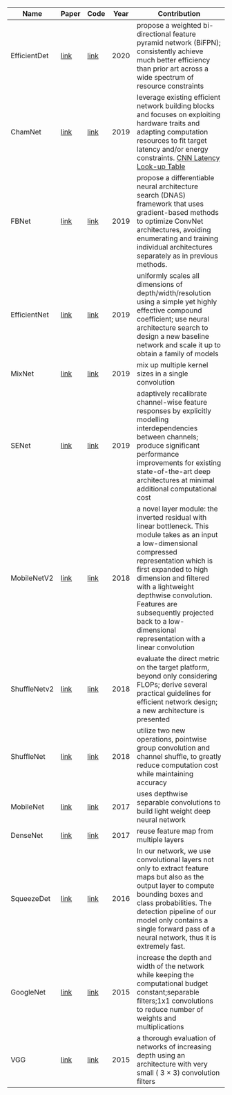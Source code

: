 

|Name   | Paper  |  Code   | Year | Contribution |
|---|---|---|---|---|
| EfficientDet | [link](https://arxiv.org/abs/1911.09070) | [link](https://github.com/google/automl/tree/master/efficientdet) | 2020 | propose a weighted bi-directional feature pyramid network (BiFPN); consistently achieve much better efficiency than prior art across a wide spectrum of resource constraints |
| ChamNet | [link](http://openaccess.thecvf.com/content_CVPR_2019/papers/Dai_ChamNet_Towards_Efficient_Network_Design_Through_Platform-Aware_Model_Adaptation_CVPR_2019_paper.pdf) | [link](https://github.com/facebookresearch/mobile-vision) | 2019 | leverage existing efficient network building blocks and focuses on exploiting hardware traits and adapting computation resources to fit target latency and/or energy constraints. [CNN Latency Look-up Table](https://github.com/facebookresearch/mobile-vision/tree/master/runtime_lut) |
| FBNet | [link](http://openaccess.thecvf.com/content_CVPR_2019/html/Wu_FBNet_Hardware-Aware_Efficient_ConvNet_Design_via_Differentiable_Neural_Architecture_Search_CVPR_2019_paper.html) | [link](https://github.com/facebookresearch/mobile-vision) | 2019 | propose a differentiable neural architecture search (DNAS) framework that uses gradient-based methods to optimize ConvNet architectures, avoiding enumerating and training individual architectures separately as in previous methods. |
| EfficientNet | [link](https://arxiv.org/abs/1905.11946) | [link](https://github.com/lukemelas/EfficientNet-PyTorch) | 2019 | uniformly scales all dimensions of depth/width/resolution using a simple yet highly effective compound coefficient; use neural architecture search to design a new baseline network and scale it up to obtain a family of models |
| MixNet | [link](https://bmvc2019.org/wp-content/uploads/papers/0583-paper.pdf) | [link](https://github.com/romulus0914/MixNet-PyTorch) | 2019 | mix up multiple kernel sizes in a single convolution |
| SENet | [link](http://openaccess.thecvf.com/content_cvpr_2018/html/Hu_Squeeze-and-Excitation_Networks_CVPR_2018_paper.html) | [link](https://github.com/moskomule/senet.pytorch) | 2019 | adaptively recalibrate channel-wise feature responses by explicitly modelling interdependencies between channels; produce significant performance improvements for existing state-of-the-art deep architectures at minimal additional computational cost |
| MobileNetV2 | [link](http://openaccess.thecvf.com/content_cvpr_2018/papers/Sandler_MobileNetV2_Inverted_Residuals_CVPR_2018_paper.pdf) | [link](https://pytorch.org/hub/pytorch_vision_mobilenet_v2/) | 2018 | a novel layer module: the inverted residual with linear bottleneck. This module takes as an input a low-dimensional compressed representation which is first expanded to high dimension and filtered with a lightweight depthwise convolution. Features are subsequently projected back to a low-dimensional representation with a linear convolution |
| ShuffleNetv2 | [link](http://openaccess.thecvf.com/content_ECCV_2018/papers/Ningning_Light-weight_CNN_Architecture_ECCV_2018_paper.pdf) | [link](https://pytorch.org/hub/pytorch_vision_shufflenet_v2/) | 2018 | evaluate the direct metric on the target platform, beyond only considering FLOPs; derive several practical guidelines for efficient network design; a new architecture is presented |
|ShuffleNet | [link](http://openaccess.thecvf.com/content_cvpr_2018/html/Zhang_ShuffleNet_An_Extremely_CVPR_2018_paper.html) | [link](https://github.com/kuangliu/pytorch-cifar/blob/master/models/shufflenet.py) | 2018 | utilize two new operations, pointwise group convolution and channel shuffle, to greatly reduce computation cost while maintaining accuracy |
| MobileNet | [link](https://arxiv.org/abs/1704.04861) | [link](https://github.com/pytorch/vision/blob/master/torchvision/models/mobilenet.py) | 2017 | uses depthwise separable convolutions to build light weight deep neural network |
| DenseNet | [link](https://arxiv.org/pdf/1608.06993.pdf) | [link](https://github.com/liuzhuang13/DenseNet) | 2017 | reuse feature map from multiple layers |
| SqueezeDet | [link](https://arxiv.org/abs/1612.01051) | [link](https://github.com/QiuJueqin/SqueezeDet-PyTorch) | 2016 | In our network, we use convolutional layers not only to extract feature maps but also as the output layer to compute bounding boxes and class probabilities. The detection pipeline of our model only contains a single forward pass of a neural network, thus it is extremely fast. |
|GoogleNet    | [link](http://openaccess.thecvf.com/content_cvpr_2015/html/Szegedy_Going_Deeper_With_2015_CVPR_paper.html) | [link](https://pytorch.org/hub/pytorch_vision_googlenet/)  |2015   | increase the depth and width of the network while keeping the computational budget constant;separable filters;1x1 convolutions to reduce number of weights and multiplications |
| VGG | [link](https://arxiv.org/pdf/1409.1556.pdf) | [link](https://github.com/pytorch/vision/blob/master/torchvision/models/vgg.py) | 2015 | a thorough evaluation of networks of increasing depth using an architecture with very small ( 3 × 3) convolution filters |

